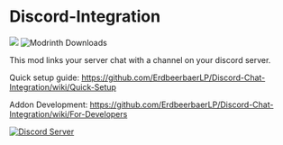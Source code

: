 # Discord-Integration
![](http://cf.way2muchnoise.eu/full_324952_downloads.svg) ![Modrinth Downloads](https://img.shields.io/modrinth/dt/dcintegration?style=flat&logo=modrinth)

This mod links your server chat with a channel on your discord server.

Quick setup guide: https://github.com/ErdbeerbaerLP/Discord-Chat-Integration/wiki/Quick-Setup

Addon Development: https://github.com/ErdbeerbaerLP/Discord-Chat-Integration/wiki/For-Developers

[![Discord Server](https://discordapp.com/api/guilds/881880836377546824/widget.png?style=banner2)](https://discord.gg/PGPWdRBQms)
